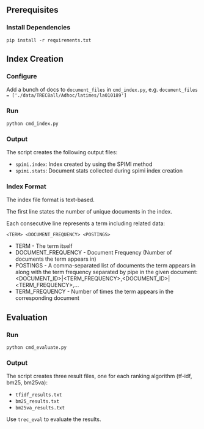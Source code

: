 ## Prerequisites

### Install Dependencies

`pip install -r requirements.txt`


## Index Creation

###  Configure
Add a bunch of docs to `document_files` in `cmd_index.py`, e.g. `document_files = ['./data/TREC8all/Adhoc/latimes/la010189']`

### Run

`python cmd_index.py`

### Output

The script creates the following output files:

* `spimi.index`: Index created by using the SPIMI method
* `spimi.stats`: Document stats collected during spimi index creation

### Index Format

The index file format is text-based.

The first line states the number of unique documents in the index.

Each consecutive line represents a term including related data:

`<TERM> <DOCUMENT_FREQUENCY> <POSTINGS>`

* TERM - The term itself
* DOCUMENT_FREQUENCY - Document Frequency (Number of documents the term appears in)
* POSTINGS - A comma-separated list of documents the term appears in
  along with the term frequency separated by pipe in the given document:
  <DOCUMENT_ID>|<TERM_FREQUENCY>,<DOCUMENT_ID>|<TERM_FREQUENCY>,...
* TERM_FREQUENCY - Number of times the term appears in the corresponding document 

## Evaluation

### Run

`python cmd_evaluate.py`

### Output

The script creates three result files, one for each ranking algorithm (tf-idf, bm25, bm25va):

* `tfidf_results.txt`
* `bm25_results.txt`
* `bm25va_results.txt`

Use `trec_eval` to evaluate the results.
